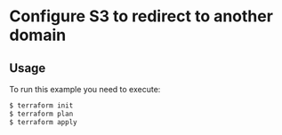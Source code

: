 # Configure S3 to redirect to another domain

## Usage
To run this example you need to execute:
```bash
$ terraform init
$ terraform plan
$ terraform apply
```
